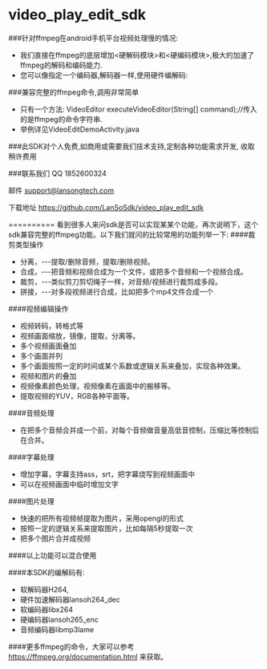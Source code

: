 # video_play_edit_sdk

###针对ffmpeg在android手机平台视频处理慢的情况:	
* 我们直接在ffmpeg的底层增加<硬解码模块>和<硬编码模块>,极大的加速了ffmpeg的解码和编码能力.
* 您可以像指定一个编码器,解码器一样,使用硬件编解码:

###兼容完整的ffmpeg命令,调用非常简单

*  只有一个方法: VideoEditor executeVideoEditor(String[] command);//传入的是ffmpeg的命令字符串.
*  举例详见VideoEditDemoActivity.java


###此SDK对个人免费,如商用或需要我们技术支持,定制各种功能需求开发, 收取稍许费用

###联系我们
QQ  1852600324

邮件  support@lansongtech.com

下载地址 https://github.com/LanSoSdk/video_play_edit_sdk

==========
看到很多人来问sdk是否可以实现某某个功能，再次说明下，这个sdk兼容完整的ffmpeg功能。以下我们就问的比较常用的功能列举一下:
####裁剪类型操作
*  分离，---提取/删除音频，提取/删除视频。
*  合成，---把音频和视频合成为一个文件，或把多个音频和一个视频合成。
*  裁剪，---类似剪刀剪切绳子一样，对音频/视频进行裁剪成多段。
*  拼接，---对多段视频进行合成，比如把多个mp4文件合成一个  

####视频编辑操作
*  视频转码，转格式等
*  视频画面缩放，镜像，提取，分离等。
*  多个视频画面叠加
*  多个画面并列
*  多个画面按照一定的时间或某个系数或逻辑关系来叠加，实现各种效果。
*  视频和图片的叠加
*  视频像素颜色处理，视频像素在画面中的搬移等。
*  提取视频的YUV，RGB各种平面等。

####音频处理
*  在把多个音频合并成一个前，对每个音频做音量高低音控制，压缩比等控制后在合并。

####字幕处理
*  增加字幕，字幕支持ass，srt，把字幕烧写到视频画面中
*  可以在视频画面中临时增加文字

####图片处理
*  快速的把所有视频帧提取为图片，采用opengl的形式
*  按照一定的逻辑关系来提取图片，比如每隔5秒提取一次
*  把多个图片合并成视频

####以上功能可以混合使用

####本SDK的编解码有:
- 软解码器H264,
- 硬件加速解码器lansoh264_dec
- 软编码器libx264
- 硬编码器lansoh265_enc
- 音频编码器libmp3lame

####更多ffmpeg的命令，大家可以参考 https://ffmpeg.org/documentation.html 来获取。
  	 
